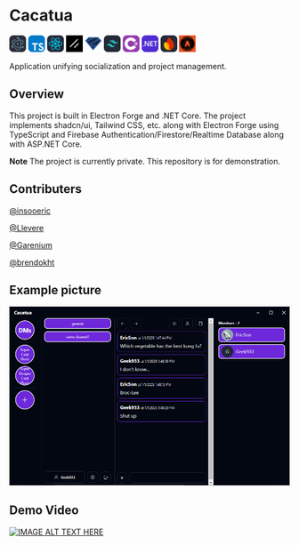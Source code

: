 # Cacatua
<img src="https://github.com/insooeric/Cacatua-Description/blob/main/Electron.svg" alt="Image" width="30" title="Electron"/>
<img src="https://github.com/insooeric/Cacatua-Description/blob/main/TypeScript.svg" alt="Image" width="30" />
<img src="https://github.com/insooeric/Cacatua-Description/blob/main/React.svg" alt="Image" width="30" />
<img src="https://github.com/insooeric/Cacatua-Description/blob/main/Shadcn_UI.svg" alt="Image" width="30" />
<img src="https://github.com/insooeric/Cacatua-Description/blob/main/Zod.svg" alt="Image" width="30" />
<img src="https://github.com/insooeric/Cacatua-Description/blob/main/TailwindCSS.svg" alt="Image" width="30" />
<img src="https://github.com/insooeric/Cacatua-Description/blob/main/C_Sharp.svg" alt="Image" width="30" />
<img src="https://github.com/insooeric/Cacatua-Description/blob/main/DotNet.svg" alt="Image" width="30" />
<img src="https://github.com/insooeric/Cacatua-Description/blob/main/Firebase.svg" alt="Image" width="30" />
<img src="https://github.com/insooeric/Cacatua-Description/blob/main/OAuth.jpeg" alt="Image" width="30" />

Application unifying socialization and project management.

## Overview
This project is built in Electron Forge and .NET Core.
The project implements shadcn/ui, Tailwind CSS, etc. along with Electron Forge using TypeScript and Firebase Authentication/Firestore/Realtime Database along with ASP.NET Core.

**Note**
The project is currently private. This repository is for demonstration.

## Contributers
[@insooeric](https://github.com/insooeric)

[@Llevere](https://github.com/Llevere)

[@Garenium](https://github.com/Garenium)

[@brendokht](https://github.com/brendokht)

## Example picture

<img src="https://github.com/insooeric/Cacatua-Description/blob/main/cacatua_pic1.png" alt="Cacatua_Img"/>

## Demo Video
[![IMAGE ALT TEXT HERE](https://img.youtube.com/vi/t9gAavqbSgY/0.jpg)](https://www.youtube.com/watch?v=t9gAavqbSgY)
